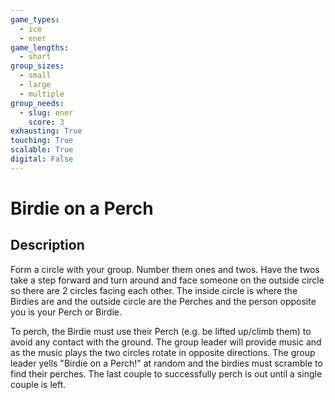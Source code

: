 ```yaml
---
game_types:
  - ice
  - ener
game_lengths:
  - short
group_sizes:
  - small
  - large
  - multiple
group_needs:
  - slug: ener
    score: 3
exhausting: True
touching: True
scalable: True
digital: False
---
```

# Birdie on a Perch

## Description
Form a circle with your group. Number them ones and twos. Have the twos take a step forward and turn around and face someone on the outside circle so there are 2 circles facing each other. The inside circle is where the Birdies are and the outside circle are the Perches and the person opposite you is your Perch or Birdie.

To perch, the Birdie must use their Perch (e.g. be lifted up/climb them) to avoid any contact with the ground. The group leader will provide music and as the music plays the two circles rotate in opposite directions. The group leader yells "Birdie on a Perch!" at random and the birdies must scramble to find their perches. The last couple to successfully perch is out until a single couple is left.
